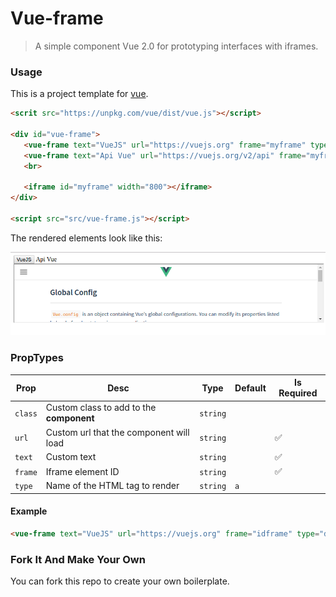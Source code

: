 # Vue-frame

> A simple component Vue 2.0 for prototyping interfaces with iframes.

### Usage

This is a project template for [vue](https://github.com/vuejs).

```html
<scrit src="https://unpkg.com/vue/dist/vue.js"></script>

<div id="vue-frame">
   <vue-frame text="VueJS" url="https://vuejs.org" frame="myframe" type="button" class="form-control"></vue-frame>
   <vue-frame text="Api Vue" url="https://vuejs.org/v2/api" frame="myframe" type="a"></vue-frame>
   <br>

   <iframe id="myframe" width="800"></iframe>
</div>

<script src="src/vue-frame.js"></script>
```

The rendered elements look like this:

<img src="./docs/out.png"/>

### PropTypes

| Prop  | Desc          | Type  | Default | Is Required |
| ----- | ------------- | ----- | ------- | ------ |
| `class` | Custom class to add to the **component** | `string` |  |  |
| `url` | Custom url that the component will load | `string` |  | ✅ |
| `text` | Custom text | `string` |  | ✅ |
| `frame` | Iframe element ID | `string` | | ✅ |
| `type` | Name of the HTML tag to render | `string` | `a` | |

#### Example
```html
<vue-frame text="VueJS" url="https://vuejs.org" frame="idframe" type="div" class="form-control"></vue-frame>
```

### Fork It And Make Your Own

You can fork this repo to create your own boilerplate.
